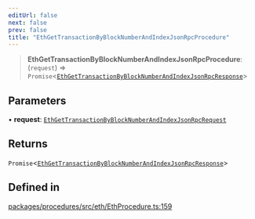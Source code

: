 ```yaml
---
editUrl: false
next: false
prev: false
title: "EthGetTransactionByBlockNumberAndIndexJsonRpcProcedure"
---
```


> **EthGetTransactionByBlockNumberAndIndexJsonRpcProcedure**: (`request`) => `Promise`\<[`EthGetTransactionByBlockNumberAndIndexJsonRpcResponse`](/reference/tevm/procedures/type-aliases/ethgettransactionbyblocknumberandindexjsonrpcresponse/)\>

## Parameters

• **request**: [`EthGetTransactionByBlockNumberAndIndexJsonRpcRequest`](/reference/tevm/procedures/type-aliases/ethgettransactionbyblocknumberandindexjsonrpcrequest/)

## Returns

`Promise`\<[`EthGetTransactionByBlockNumberAndIndexJsonRpcResponse`](/reference/tevm/procedures/type-aliases/ethgettransactionbyblocknumberandindexjsonrpcresponse/)\>

## Defined in

[packages/procedures/src/eth/EthProcedure.ts:159](https://github.com/qbzzt/tevm-monorepo/blob/main/packages/procedures/src/eth/EthProcedure.ts#L159)

